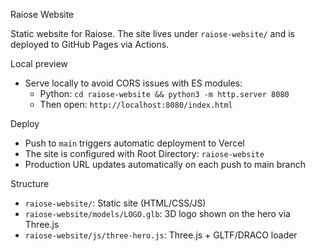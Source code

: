 Raiose Website

Static website for Raiose. The site lives under `raiose-website/` and is deployed to GitHub Pages via Actions.

Local preview
- Serve locally to avoid CORS issues with ES modules:
  - Python: `cd raiose-website && python3 -m http.server 8080`
  - Then open: `http://localhost:8080/index.html`

Deploy
- Push to `main` triggers automatic deployment to Vercel
- The site is configured with Root Directory: `raiose-website`
- Production URL updates automatically on each push to main branch

Structure
- `raiose-website/`: Static site (HTML/CSS/JS)
- `raiose-website/models/LOGO.glb`: 3D logo shown on the hero via Three.js
- `raiose-website/js/three-hero.js`: Three.js + GLTF/DRACO loader

